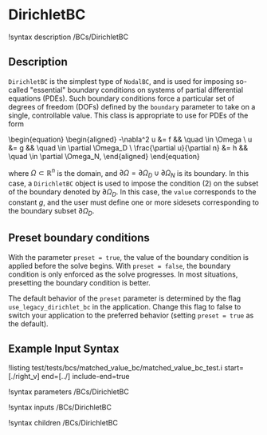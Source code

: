 # DirichletBC

!syntax description /BCs/DirichletBC

## Description

`DirichletBC` is the simplest type of `NodalBC`, and is used for
imposing so-called "essential" boundary conditions on systems of
partial differential equations (PDEs).  Such boundary conditions force
a particular set of degrees of freedom (DOFs) defined by the
`boundary` parameter to take on a single, controllable value. This
class is appropriate to use for PDEs of the form

\begin{equation}
\begin{aligned}
  -\nabla^2 u &= f && \quad \in \Omega \\
  u &= g && \quad \in \partial \Omega_D \\
  \frac{\partial u}{\partial n} &= h && \quad \in \partial \Omega_N,
\end{aligned}
\end{equation}

where $\Omega \subset \mathbb{R}^n$ is the domain, and $\partial
\Omega = \partial \Omega_D \cup \partial \Omega_N$ is its boundary. In
this case, a `DirichletBC` object is used to impose the condition (2)
on the subset of the boundary denoted by $\partial \Omega_D$. In this case, the
`value` corresponds to the constant $g$, and the user must define one
or more sidesets corresponding to the boundary subset $\partial \Omega_D$.

## Preset boundary conditions

With the parameter `preset = true`, the value of the boundary condition is applied
before the solve begins. With `preset = false`, the boundary condition is
only enforced as the solve progresses. In most situations, presetting the boundary
condition is better.

The default behavior of the `preset` parameter is determined by the flag
`use_legacy_dirichlet_bc` in the application. Change this flag to false to switch
your application to the preferred behavior (setting `preset = true` as the default).

## Example Input Syntax

!listing test/tests/bcs/matched_value_bc/matched_value_bc_test.i start=[./right_v] end=[../] include-end=true

!syntax parameters /BCs/DirichletBC

!syntax inputs /BCs/DirichletBC

!syntax children /BCs/DirichletBC
